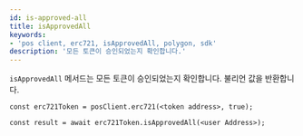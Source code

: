 ```yaml
---
id: is-approved-all
title: isApprovedAll
keywords:
- 'pos client, erc721, isApprovedAll, polygon, sdk'
description: '모든 토큰이 승인되었는지 확인합니다.'
---
```


`isApprovedAll` 메서드는 모든 토큰이 승인되었는지 확인합니다. 불리언 값을 반환합니다.

```
const erc721Token = posClient.erc721(<token address>, true);

const result = await erc721Token.isApprovedAll(<user Address>);

```
